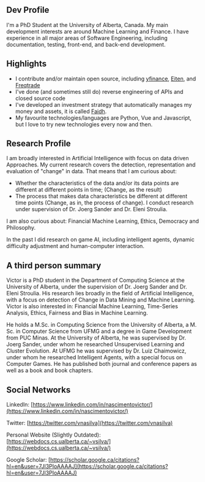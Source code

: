 ## Dev Profile

I'm a PhD Student at the University of Alberta, Canada. My main development interests are around Machine Learning and Finance. I have experience in all major areas of Software Engineering, including documentation, testing, front-end, and back-end development.

## Highlights

- I contribute and/or maintain open source, including [yfinance](https://github.com/ranaroussi/yfinance), [Eiten](https://github.com/tradytics/eiten), and [Freqtrade](https://github.com/freqtrade/freqtrade)
- I've done (and sometimes still do) reverse engineering of APIs and closed source
code
- I've developed an investment strategy that automatically manages my money and assets, it is called [Faidh](https://faidhwealth.com/).
- My favourite technologies/languages are Python, Vue and Javascript, but I love to try new technologies every now and then.

## Research Profile

I am broadly interested in Artificial Intelligence with focus on data driven Approaches. My current research covers the detection, representation and evaluation of "change" in data. That means that I am curious about:

- Whether the characteristics of the data and/or its data points are different at different points in time; (Change, as the result)
- The process that makes data characteristics be different at different time points (Change, as in, the process of change).
I conduct research under supervision of Dr. Joerg Sander and Dr. Eleni Stroulia.

I am also curious about: Financial Machine Learning, Ethics, Democracy and Philosophy.

In the past I did research on game AI, including intelligent agents, dynamic difficulty adjustment and human-computer interaction.

## A third person summary

Victor is a PhD student in the Department of Computing Science at the University of Alberta, under the supervision of Dr. Joerg Sander and Dr. Eleni Stroulia. His research lies broadly in the field of Artificial Intelligence, with a focus on detection of Change in Data Mining and Machine Learning. Victor  is also interested in: Financial Machine Learning, Time-Series Analysis, Ethics, Fairness and Bias in Machine Learning.

He holds a M.Sc. in Computing Science from the University of Alberta, a M. Sc. in Computer Science from UFMG and a degree in Game Development from PUC Minas. At the University of Alberta, he was supervised by Dr. Joerg Sander, under whom he researched Unsupervised Learning and Cluster Evolution. At UFMG he was supervised by Dr. Luiz Chaimowicz, under whom he researched Intelligent Agents, with a special focus on Computer Games. He has published both journal and conference papers as well as a book and book chapters.

## Social Networks

LinkedIn: [https://www.linkedin.com/in/nascimentovictor/](https://www.linkedin.com/in/nascimentovictor/)

Twitter: [https://twitter.com/vnasilva](https://twitter.com/vnasilva)

Personal Website (Slightly Outdated): [https://webdocs.cs.ualberta.ca/~vsilva/](https://webdocs.cs.ualberta.ca/~vsilva/)

Google Scholar: [https://scholar.google.ca/citations?hl=en&user=7Jl3PIoAAAAJ](https://scholar.google.ca/citations?hl=en&user=7Jl3PIoAAAAJ)
